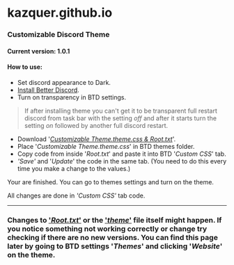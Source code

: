 # kazquer.github.io

### __Customizable Discord Theme__
#### Current version: 1.0.1

#### How to use:
* Set discord appearance to Dark.
* [Install Better Discord](https://betterdiscord.net/home/).
* Turn on transparency in BTD settings. 
> If after installing theme you can't get it to be transparent full restart discord from task bar with the setting *off* and after it starts turn the setting *on* followed by another full discord restart.
* Download '*[Customizable Theme.theme.css & Root.txt](https://github.com/kazquer/CustomizableTheme)*'.
* Place '*Customizable Theme.theme.css*' in BTD themes folder. 
* Copy code from inside '*Root.txt*' and paste it into BTD '*Custom CSS*' tab. 
* *'Save'* and '*Update*' the code in the same tab. (You need to do this every time you make a change to the values.)

Your are finished. You can go to themes settings and turn on the theme.

All changes are done in *'Custom CSS'* tab code.

---
### Changes to ['*Root.txt*'](https://github.com/kazquer/CustomizableTheme/blob/master/Root.txt) or the ['*theme*'](https://github.com/kazquer/CustomizableTheme) file itself might happen. If you notice something not working correctly or change try checking if there are no new versions. You can find this page later by going to BTD settings '*Themes*' and clicking '*Website*' on the theme.
